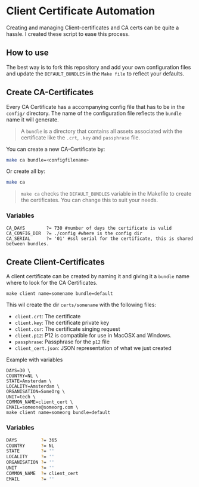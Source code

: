 Client Certificate Automation
=============================
Creating and managing Client-certificates and CA certs can be quite a hassle. I created these script to ease this process.


## How to use
The best way is to fork this repository and add your own configuration files and update the `DEFAULT_BUNDLES` in the `Make file` to reflect your defaults. 

## Create CA-Certificates
Every CA Certificate has a accompanying config file that has to be in the `config/` directory. The name of the configuration file reflects the `bundle` name it will generate. 

> A `bundle` is a directory that contains all assets associated with the certificate like the `.crt`, `.key` and `passphrase` file.

You can create a new CA-Certificate by:

```bash
make ca bundle=<configfilename>
```

Or create all by:

```bash
make ca
```

> `make ca` checks the `DEFAULT_BUNDLES` variable in the Makefile to create the certificates. You can change this to suit your needs.

### Variables
```
CA_DAYS        ?= 730 #number of days the certificate is valid
CA_CONFIG_DIR  ?= ./config #where is the config dir
CA_SERIAL      ?= '01' #ssl serial for the certificate, this is shared between bundles.
```

## Create Client-Certificates
A client certificate can be created by naming it and giving it a `bundle` name where to look for the CA Certificates.

```
make client name=somename bundle=default
```
This wil create the dir `certs/somename` with the following files:

* `client.crt`: The certificate
* `client.key`: The certificate private key
* `client.csr`: The certificate singing request
* `client.p12`: P12 is compatible for use in MacOSX and Windows.
* `passphrase`: Passphrase for the `p12` file
* `client_cert.json`: JSON representation of what we just created

Example with variables

```
DAYS=30 \
COUNTRY=NL \
STATE=Amsterdam \
LOCALITY=Amsterdam \
ORGANISATION=SomeOrg \
UNIT=tech \
COMMON_NAME=client_cert \
EMAIL=someone@someorg.com \
make client name=someorg bundle=default
```


### Variables
```bash
DAYS         ?= 365
COUNTRY      ?= NL
STATE        ?= ''
LOCALITY     ?= ''
ORGANISATION ?= ''
UNIT         ?= ''
COMMON_NAME  ?= client_cert
EMAIL        ?= ''
```

